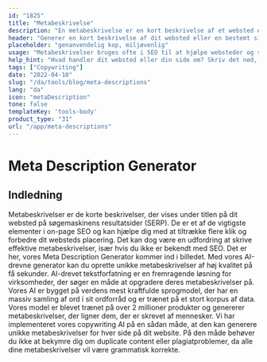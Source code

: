```yaml
---
id: "1825"
title: "Metabeskrivelse"
description: "En metabeskrivelse er en kort beskrivelse af et websted eller en bestemt side på et websted. Den bruges typisk af søgemaskinerne til at vise et resumé af webstedet eller siden i deres søgeresultater."
header: "Generer en kort beskrivelse af dit websted eller en bestemt side på dit websted."
placeholder: "genanvendelig kop, miljøvenlig"
usage: "Metabeskrivelser bruges ofte i SEO til at hjælpe websteder og sider med at få en højere placering i søgemaskineresultaterne. Følgende generator kan hjælpe dig med at oprette metabeskrivelser, der er skræddersyet til dine specifikke søgeord og passer bedst til dit brand."
help_hint: "Hvad handler dit websted eller din side om? Skriv det ned, så laver vi det om til en metabeskrivelse."
tags: ["Copywriting"]
date: "2022-04-10"
slug: "/da/tools/blog/meta-descriptions"
lang: "da"
icon: "metaDescription"
tone: false
templateKey: 'tools-body'
product_type: "31"
url: "/app/meta-descriptions"
---
```


# Meta Description Generator

## Indledning

Metabeskrivelser er de korte beskrivelser, der vises under titlen på dit websted på søgemaskinens resultatsider (SERP). De er et af de vigtigste elementer i on-page SEO og kan hjælpe dig med at tiltrække flere klik og forbedre dit websteds placering. Det kan dog være en udfordring at skrive effektive metabeskrivelser, især hvis du ikke er bekendt med SEO. Det er her, vores Meta Description Generator kommer ind i billedet. Med vores AI-drevne generator kan du oprette unikke metabeskrivelser af høj kvalitet på få sekunder. AI-drevet tekstforfatning er en fremragende løsning for virksomheder, der søger en måde at opgradere deres metabeskrivelser på. Vores AI er bygget på verdens mest kraftfulde sprogmodel, der har en massiv samling af ord i sit ordforråd og er trænet på et stort korpus af data. Vores model er blevet trænet på over 2 millioner produkter og genererer metabeskrivelser, der ligner dem, der er skrevet af mennesker. Vi har implementeret vores copywriting AI på en sådan måde, at den kan generere unikke metabeskrivelser for hver side på dit website. På den måde behøver du ikke at bekymre dig om duplicate content eller plagiatproblemer, da alle dine metabeskrivelser vil være grammatisk korrekte.
